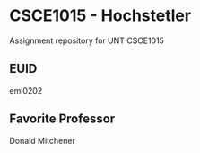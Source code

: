 # CSCE1015 - Hochstetler
Assignment repository for UNT CSCE1015
## EUID
eml0202
## Favorite Professor
Donald Mitchener
